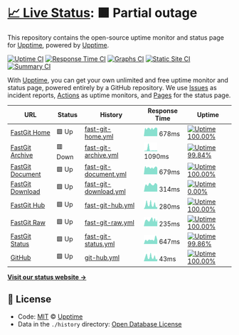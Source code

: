 # [📈 Live Status](https://upptime.github.io/upptime): <!--live status--> **🟧 Partial outage**

This repository contains the open-source uptime monitor and status page for [Upptime](https://upptime.js.org), powered by [Upptime](https://github.com/upptime/upptime).

[![Uptime CI](https://github.com/koj-co/upptime/workflows/Uptime%20CI/badge.svg)](https://github.com/koj-co/upptime/actions?query=workflow%3A%22Uptime+CI%22)
[![Response Time CI](https://github.com/koj-co/upptime/workflows/Response%20Time%20CI/badge.svg)](https://github.com/koj-co/upptime/actions?query=workflow%3A%22Response+Time+CI%22)
[![Graphs CI](https://github.com/koj-co/upptime/workflows/Graphs%20CI/badge.svg)](https://github.com/koj-co/upptime/actions?query=workflow%3A%22Graphs+CI%22)
[![Static Site CI](https://github.com/koj-co/upptime/workflows/Static%20Site%20CI/badge.svg)](https://github.com/koj-co/upptime/actions?query=workflow%3A%22Static+Site+CI%22)
[![Summary CI](https://github.com/koj-co/upptime/workflows/Summary%20CI/badge.svg)](https://github.com/koj-co/upptime/actions?query=workflow%3A%22Summary+CI%22)

With [Upptime](https://upptime.js.org), you can get your own unlimited and free uptime monitor and status page, powered entirely by a GitHub repository. We use [Issues](https://github.com/upptime/upptime/issues) as incident reports, [Actions](https://github.com/upptime/upptime/actions) as uptime monitors, and [Pages](https://upptime.github.io/upptime) for the status page.

<!--start: status pages-->
<!-- This summary is generated by Upptime (https://github.com/upptime/upptime) -->
<!-- Do not edit this manually, your changes will be overwritten -->

| URL                                              | Status  | History                                                                                                    | Response Time                                                                          | Uptime                                                                                                                                                                                                                                 |
| ------------------------------------------------ | ------- | ---------------------------------------------------------------------------------------------------------- | -------------------------------------------------------------------------------------- | -------------------------------------------------------------------------------------------------------------------------------------------------------------------------------------------------------------------------------------- |
| [FastGit Home](https://fastgit.org)              | 🟩 Up   | [fast-git-home.yml](https://github.com/FastGitORG/uptime/commits/master/history/fast-git-home.yml)         | <img alt="Response time graph" src="./graphs/fast-git-home.png" height="20"> 678ms     | [![Uptime 100.00%](https://img.shields.io/endpoint?url=https%3A%2F%2Fraw.githubusercontent.com%2FFastGitORG%2Fuptime%2Fmaster%2Fapi%2Ffast-git-home%2Fuptime.json)](https://FastGitORG.github.io/uptime/history/fast-git-home)         |
| [FastGit Archive](https://archive.fastgit.org)   | 🟥 Down | [fast-git-archive.yml](https://github.com/FastGitORG/uptime/commits/master/history/fast-git-archive.yml)   | <img alt="Response time graph" src="./graphs/fast-git-archive.png" height="20"> 1090ms | [![Uptime 99.84%](https://img.shields.io/endpoint?url=https%3A%2F%2Fraw.githubusercontent.com%2FFastGitORG%2Fuptime%2Fmaster%2Fapi%2Ffast-git-archive%2Fuptime.json)](https://FastGitORG.github.io/uptime/history/fast-git-archive)    |
| [FastGit Document](https://doc.fastgit.org)      | 🟩 Up   | [fast-git-document.yml](https://github.com/FastGitORG/uptime/commits/master/history/fast-git-document.yml) | <img alt="Response time graph" src="./graphs/fast-git-document.png" height="20"> 679ms | [![Uptime 100.00%](https://img.shields.io/endpoint?url=https%3A%2F%2Fraw.githubusercontent.com%2FFastGitORG%2Fuptime%2Fmaster%2Fapi%2Ffast-git-document%2Fuptime.json)](https://FastGitORG.github.io/uptime/history/fast-git-document) |
| [FastGit Download](https://download.fastgit.org) | 🟩 Up   | [fast-git-download.yml](https://github.com/FastGitORG/uptime/commits/master/history/fast-git-download.yml) | <img alt="Response time graph" src="./graphs/fast-git-download.png" height="20"> 314ms | [![Uptime 0.00%](https://img.shields.io/endpoint?url=https%3A%2F%2Fraw.githubusercontent.com%2FFastGitORG%2Fuptime%2Fmaster%2Fapi%2Ffast-git-download%2Fuptime.json)](https://FastGitORG.github.io/uptime/history/fast-git-download)   |
| [FastGit Hub](https://hub.fastgit.org)           | 🟩 Up   | [fast-git-hub.yml](https://github.com/FastGitORG/uptime/commits/master/history/fast-git-hub.yml)           | <img alt="Response time graph" src="./graphs/fast-git-hub.png" height="20"> 280ms      | [![Uptime 100.00%](https://img.shields.io/endpoint?url=https%3A%2F%2Fraw.githubusercontent.com%2FFastGitORG%2Fuptime%2Fmaster%2Fapi%2Ffast-git-hub%2Fuptime.json)](https://FastGitORG.github.io/uptime/history/fast-git-hub)           |
| [FastGit Raw](https://raw.fastgit.org)           | 🟩 Up   | [fast-git-raw.yml](https://github.com/FastGitORG/uptime/commits/master/history/fast-git-raw.yml)           | <img alt="Response time graph" src="./graphs/fast-git-raw.png" height="20"> 235ms      | [![Uptime 100.00%](https://img.shields.io/endpoint?url=https%3A%2F%2Fraw.githubusercontent.com%2FFastGitORG%2Fuptime%2Fmaster%2Fapi%2Ffast-git-raw%2Fuptime.json)](https://FastGitORG.github.io/uptime/history/fast-git-raw)           |
| [FastGit Status](https://status.fastgit.org)     | 🟩 Up   | [fast-git-status.yml](https://github.com/FastGitORG/uptime/commits/master/history/fast-git-status.yml)     | <img alt="Response time graph" src="./graphs/fast-git-status.png" height="20"> 647ms   | [![Uptime 99.86%](https://img.shields.io/endpoint?url=https%3A%2F%2Fraw.githubusercontent.com%2FFastGitORG%2Fuptime%2Fmaster%2Fapi%2Ffast-git-status%2Fuptime.json)](https://FastGitORG.github.io/uptime/history/fast-git-status)      |
| [GitHub](https://github.com)                     | 🟩 Up   | [git-hub.yml](https://github.com/FastGitORG/uptime/commits/master/history/git-hub.yml)                     | <img alt="Response time graph" src="./graphs/git-hub.png" height="20"> 43ms            | [![Uptime 100.00%](https://img.shields.io/endpoint?url=https%3A%2F%2Fraw.githubusercontent.com%2FFastGitORG%2Fuptime%2Fmaster%2Fapi%2Fgit-hub%2Fuptime.json)](https://FastGitORG.github.io/uptime/history/git-hub)                     |

<!--end: status pages-->

[**Visit our status website →**](https://upptime.github.io/upptime)

## 📄 License

- Code: [MIT](./LICENSE) © [Upptime](https://upptime.js.org)
- Data in the `./history` directory: [Open Database License](https://opendatacommons.org/licenses/odbl/1-0/)
